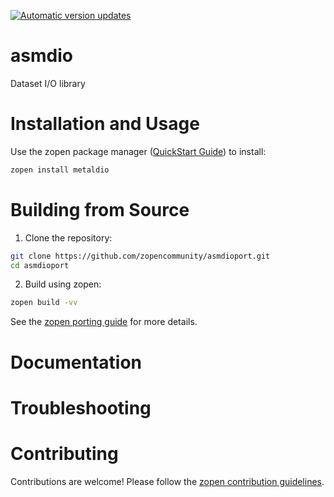 [![Automatic version updates](https://github.com/zopencommunity/asmdioport/actions/workflows/bump.yml/badge.svg)](https://github.com/ZOSOpenTools/asmdioport/actions/workflows/bump.yml)

# asmdio

Dataset I/O library

# Installation and Usage

Use the zopen package manager ([QuickStart Guide](https://zopen.community/#/Guides/QuickStart)) to install:
```bash
zopen install metaldio
```

# Building from Source

1. Clone the repository:
```bash
git clone https://github.com/zopencommunity/asmdioport.git
cd asmdioport
```
2. Build using zopen:
```bash
zopen build -vv
```

See the [zopen porting guide](https://zopen.community/#/Guides/Porting) for more details.

# Documentation


# Troubleshooting

# Contributing
Contributions are welcome! Please follow the [zopen contribution guidelines](https://github.com/zopencommunity/meta/blob/main/CONTRIBUTING.md).
